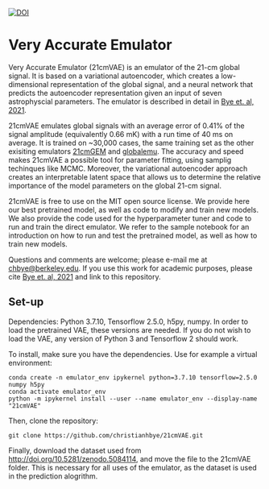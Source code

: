 [![DOI](https://zenodo.org/badge/DOI/10.5281/zenodo.5085445.svg)](https://doi.org/10.5281/zenodo.5085445)

# Very Accurate Emulator

Very Accurate Emulator (21cmVAE) is an emulator of the 21-cm global signal. It is based on a variational autoencoder, which creates a low-dimensional representation of the global signal, and a neural network that predicts the autoencoder representation given an input of seven astrophyscial parameters. The emulator is described in detail in [Bye et. al, 2021](arxiv.org). 

21cmVAE emulates global signals with an average error of 0.41% of the signal amplitude (equivalently 0.66 mK) with a run time of 40 ms on average. It is trained on ~30,000 cases, the same training set as the other exisiting emulators [21cmGEM](https://ui.adsabs.harvard.edu/abs/2020MNRAS.495.4845C/abstract) and [globalemu](https://ui.adsabs.harvard.edu/abs/2021arXiv210404336B/abstract). The accuracy and speed makes 21cmVAE a possible tool for parameter fitting, using samplig techinques like MCMC. Moreover, the variational autoencoder approach creates an interpretable latent space that allows us to determine the relative importance of the model parameters on the global 21-cm signal. 

21cmVAE is free to use on the MIT open source license. We provide here our best pretrained model, as well as code to modify and train new models. We also provide the code used for the hyperparameter tuner and code to run and train the direct emulator. We refer to the sample notebook for an introduction on how to run and test the pretrained model, as well as how to train new models. 

Questions and comments are welcome; please e-mail me at chbye@berkeley.edu. If you use this work for academic purposes, please cite [Bye et. al, 2021](arxiv.org) and link to this repository.

## Set-up
Dependencies: Python 3.7.10, Tensorflow 2.5.0, h5py, numpy. In order to load the pretrained VAE, these versions are needed. If you do not wish to load the VAE, any version of Python 3 and Tensorflow 2 should work.

To install, make sure you have the dependencies. Use for example a virtual environment:
```
conda create -n emulator_env ipykernel python=3.7.10 tensorflow=2.5.0 numpy h5py
conda activate emulator_env
python -m ipykernel install --user --name emulator_env --display-name "21cmVAE"
```
Then, clone the repository:
```
git clone https://github.com/christianhbye/21cmVAE.git
```

Finally, download the dataset used from http://doi.org/10.5281/zenodo.5084114, and move the file to the 21cmVAE folder. This is necessary for all uses of the emulator, as the dataset is used in the prediction alogrithm.
